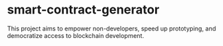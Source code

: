 # smart-contract-generator
This project aims to empower non-developers, speed up prototyping, and democratize access to blockchain development.

